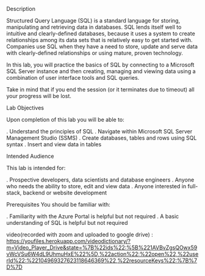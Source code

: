 Description

Structured Query Language (SQL) is a standard language for storing, manipulating and retrieving data in databases. SQL lends itself well to intuitive and clearly-defined databases, because it uses a system to create relationships among its data sets that is relatively easy to get started with. Companies use SQL when they have a need to store, update and serve data with clearly-defined relationships or using mature, proven technology.

In this lab, you will practice the basics of SQL by connecting to a Microsoft SQL Server instance and then creating, managing and viewing data using a combination of user interface tools and SQL queries.

Take in mind that if you end the session (or it terminates due to timeout) all your progress will be lost.

Lab Objectives

Upon completion of this lab you will be able to:

   . Understand the principles of SQL
   . Navigate within Microsoft SQL Server Management Studio (SSMS)
   . Create databases, tables and rows using SQL syntax
   . Insert and view data in tables

Intended Audience

This lab is intended for:

   . Prospective developers, data scientists and database engineers
   . Anyone who needs the ability to store, edit and view data
   . Anyone interested in full-stack, backend or website development

Prerequisites
You should be familiar with:

   .  Familiarity with the Azure Portal is helpful but not required
   .  A basic understanding of SQL is helpful but not required

video(recorded with zoom and uploaded to google drive) : 
    https://youfiles.herokuapp.com/videodictionary/?m=Video_Player_Drive&state=%7B%22ids%22:%5B%221AVBvZgsQOwx59vWcVSu6W4dL9UhmuHxE%22%5D,%22action%22:%22open%22,%22userId%22:%22104969327623118646369%22,%22resourceKeys%22:%7B%7D%7D